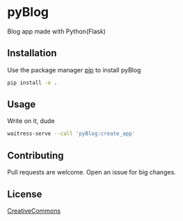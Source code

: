 # pyBlog
Blog app made with Python(Flask)

## Installation
Use the package manager [pip](https://pip.pypa.io/en/stable/) to install pyBlog

```bash
pip install -e .
```

## Usage
Write on it, dude
```bash
waitress-serve --call 'pyBlog:create_app'
```

## Contributing
Pull requests are welcome.
Open an issue for big changes.

## License
[CreativeCommons](https://choosealicense.com/licenses/cc-by-4.0/)
